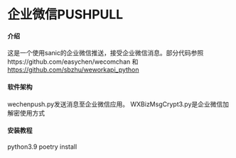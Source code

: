 # 企业微信PUSHPULL

#### 介绍
这是一个使用sanic的企业微信推送，接受企业微信消息。部分代码参照https://github.com/easychen/wecomchan 和 https://github.com/sbzhu/weworkapi_python 

#### 软件架构
wechenpush.py发送消息至企业微信应用。
WXBizMsgCrypt3.py是企业微信加解密使用方式

#### 安装教程

python3.9
poetry install

